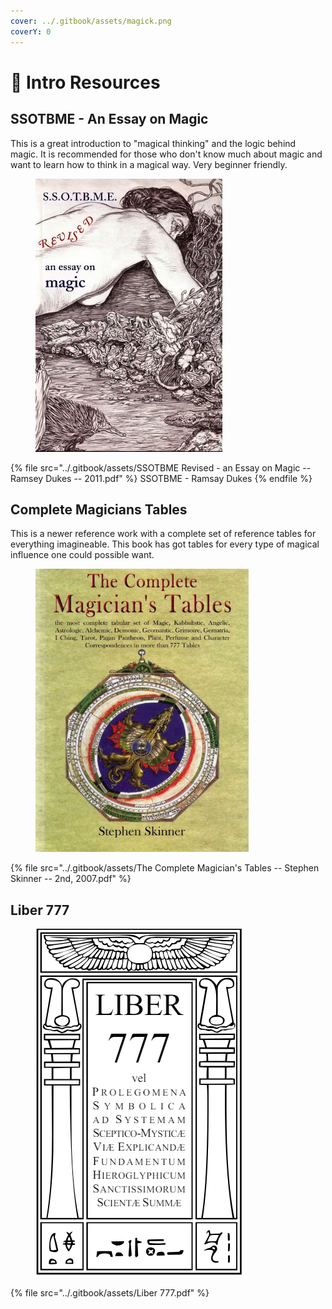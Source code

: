 ```yaml
---
cover: ../.gitbook/assets/magick.png
coverY: 0
---
```


# 📙 Intro Resources

## SSOTBME - An Essay on Magic

This is a great introduction to "magical thinking" and the logic behind magic. It is recommended for those who don't know much about magic and want to learn how to think in a magical way. Very beginner friendly.

<figure><img src="../.gitbook/assets/image (56).png" alt=""><figcaption></figcaption></figure>

{% file src="../.gitbook/assets/SSOTBME Revised - an Essay on Magic -- Ramsey Dukes -- 2011.pdf" %}
SSOTBME - Ramsay Dukes
{% endfile %}

## Complete Magicians Tables

This is a newer reference work with a complete set of reference tables for everything imagineable. This book has got tables for every type of magical influence one could possible want.

<figure><img src="../.gitbook/assets/image (57).png" alt=""><figcaption></figcaption></figure>

{% file src="../.gitbook/assets/The Complete Magician's Tables -- Stephen Skinner -- 2nd, 2007.pdf" %}

## Liber 777

<figure><img src="../.gitbook/assets/image (58).png" alt=""><figcaption></figcaption></figure>

{% file src="../.gitbook/assets/Liber 777.pdf" %}
